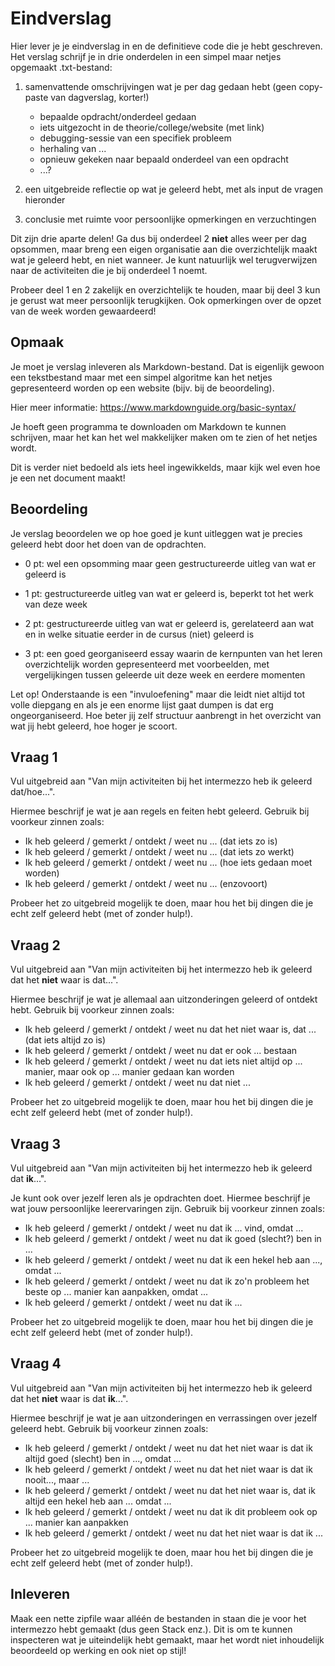 # Eindverslag

Hier lever je je eindverslag in en de definitieve code die je hebt geschreven. Het verslag schrijf je in drie onderdelen in een simpel maar netjes opgemaakt .txt-bestand:

1. samenvattende omschrijvingen wat je per dag gedaan hebt (geen copy-paste van dagverslag, korter!)

    - bepaalde opdracht/onderdeel gedaan
    - iets uitgezocht in de theorie/college/website (met link)
    - debugging-sessie van een specifiek probleem
    - herhaling van ...
    - opnieuw gekeken naar bepaald onderdeel van een opdracht
    - ...?

2. een uitgebreide reflectie op wat je geleerd hebt, met als input de vragen hieronder

3. conclusie met ruimte voor persoonlijke opmerkingen en verzuchtingen

Dit zijn drie aparte delen! Ga dus bij onderdeel 2 **niet** alles weer per dag opsommen, maar breng een eigen organisatie aan die overzichtelijk maakt wat je geleerd hebt, en niet wanneer. Je kunt natuurlijk wel terugverwijzen naar de activiteiten die je bij onderdeel 1 noemt.

Probeer deel 1 en 2 zakelijk en overzichtelijk te houden, maar bij deel 3 kun je gerust wat meer persoonlijk terugkijken. Ook opmerkingen over de opzet van de week worden gewaardeerd!

## Opmaak

Je moet je verslag inleveren als Markdown-bestand. Dat is eigenlijk gewoon een tekstbestand maar met een simpel algoritme kan het netjes gepresenteerd worden op een website (bijv. bij de beoordeling).

Hier meer informatie: <https://www.markdownguide.org/basic-syntax/>

Je hoeft geen programma te downloaden om Markdown te kunnen schrijven, maar het kan het wel makkelijker maken om te zien of het netjes wordt.

Dit is verder niet bedoeld als iets heel ingewikkelds, maar kijk wel even hoe je een net document maakt!

## Beoordeling

Je verslag beoordelen we op hoe goed je kunt uitleggen wat je precies geleerd hebt door het doen van de opdrachten.

- 0 pt: wel een opsomming maar geen gestructureerde uitleg van wat er geleerd is

- 1 pt: gestructureerde uitleg van wat er geleerd is, beperkt tot het werk van deze week

- 2 pt: gestructureerde uitleg van wat er geleerd is, gerelateerd aan wat en in welke situatie eerder in de cursus (niet) geleerd is

- 3 pt: een goed georganiseerd essay waarin de kernpunten van het leren overzichtelijk worden gepresenteerd met voorbeelden, met vergelijkingen tussen geleerde uit deze week en eerdere momenten

Let op! Onderstaande is een "invuloefening" maar die leidt niet altijd tot volle diepgang en als je een enorme lijst gaat dumpen is dat erg ongeorganiseerd. Hoe beter jij zelf structuur aanbrengt in het overzicht van wat jij hebt geleerd, hoe hoger je scoort.

## Vraag 1

Vul uitgebreid aan "Van mijn activiteiten bij het intermezzo heb ik geleerd dat/hoe...".

Hiermee beschrijf je wat je aan regels en feiten hebt geleerd. Gebruik bij voorkeur zinnen zoals:

- Ik heb geleerd / gemerkt / ontdekt / weet nu ... (dat iets zo is)
- Ik heb geleerd / gemerkt / ontdekt / weet nu ... (dat iets zo werkt)
- Ik heb geleerd / gemerkt / ontdekt / weet nu ... (hoe iets gedaan moet worden)
- Ik heb geleerd / gemerkt / ontdekt / weet nu ... (enzovoort)

Probeer het zo uitgebreid mogelijk te doen, maar hou het bij dingen die je echt zelf geleerd hebt (met of zonder hulp!).

## Vraag 2

Vul uitgebreid aan "Van mijn activiteiten bij het intermezzo heb ik geleerd dat het **niet** waar is dat...".

Hiermee beschrijf je wat je allemaal aan uitzonderingen geleerd of ontdekt hebt. Gebruik bij voorkeur zinnen zoals:

- Ik heb geleerd / gemerkt / ontdekt / weet nu dat het niet waar is, dat ... (dat iets altijd zo is)
- Ik heb geleerd / gemerkt / ontdekt / weet nu dat er ook ... bestaan
- Ik heb geleerd / gemerkt / ontdekt / weet nu dat iets niet altijd op ... manier, maar ook op ... manier gedaan kan worden
- Ik heb geleerd / gemerkt / ontdekt / weet nu dat niet ... 

Probeer het zo uitgebreid mogelijk te doen, maar hou het bij dingen die je echt zelf geleerd hebt (met of zonder hulp!).

## Vraag 3

Vul uitgebreid aan "Van mijn activiteiten bij het intermezzo heb ik geleerd dat **ik**...".

Je kunt ook over jezelf leren als je opdrachten doet. Hiermee beschrijf je wat jouw persoonlijke leerervaringen zijn. Gebruik bij voorkeur zinnen zoals:

- Ik heb geleerd / gemerkt / ontdekt / weet nu dat ik ... vind, omdat ...
- Ik heb geleerd / gemerkt / ontdekt / weet nu dat ik goed (slecht?) ben in ...
- Ik heb geleerd / gemerkt / ontdekt / weet nu dat ik een hekel heb aan ..., omdat ...
- Ik heb geleerd / gemerkt / ontdekt / weet nu dat ik zo'n probleem het beste op ... manier kan aanpakken, omdat ...
- Ik heb geleerd / gemerkt / ontdekt / weet nu dat ik ... 

Probeer het zo uitgebreid mogelijk te doen, maar hou het bij dingen die je echt zelf geleerd hebt (met of zonder hulp!).

## Vraag 4

Vul uitgebreid aan "Van mijn activiteiten bij het intermezzo heb ik geleerd dat het **niet** waar is dat **ik**...".

Hiermee beschrijf je wat je aan uitzonderingen en verrassingen over jezelf geleerd hebt. Gebruik bij voorkeur zinnen zoals:

- Ik heb geleerd / gemerkt / ontdekt / weet nu dat het niet waar is dat ik altijd goed (slecht) ben in ..., omdat ...
- Ik heb geleerd / gemerkt / ontdekt / weet nu dat het niet waar is dat ik nooit..., maar ...
- Ik heb geleerd / gemerkt / ontdekt / weet nu dat het niet waar is, dat ik altijd een hekel heb aan ... omdat ...
- Ik heb geleerd / gemerkt / ontdekt / weet nu dat ik dit probleem ook op ... manier kan aanpakken
- Ik heb geleerd / gemerkt / ontdekt / weet nu dat het niet waar is dat ik ...

Probeer het zo uitgebreid mogelijk te doen, maar hou het bij dingen die je echt zelf geleerd hebt (met of zonder hulp!).

## Inleveren

Maak een nette zipfile waar alléén de bestanden in staan die je voor het intermezzo hebt gemaakt (dus geen Stack enz.). Dit is om te kunnen inspecteren wat je uiteindelijk hebt gemaakt, maar het wordt niet inhoudelijk beoordeeld op werking en ook niet op stijl!
